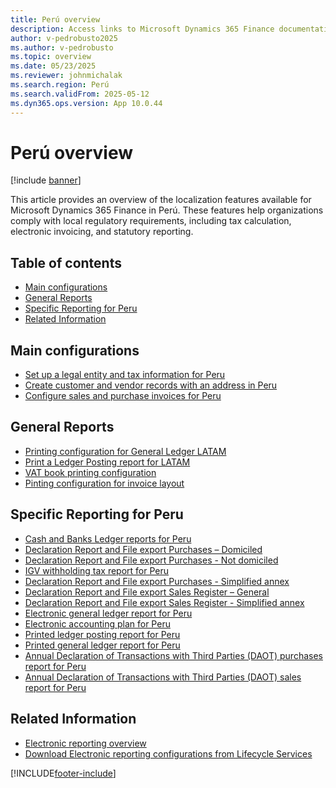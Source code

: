 ```yaml
---
title: Perú overview
description: Access links to Microsoft Dynamics 365 Finance documentation resources for Perú, including links that direct to resources about electronic invoicing.
author: v-pedrobusto2025
ms.author: v-pedrobusto
ms.topic: overview
ms.date: 05/23/2025
ms.reviewer: johnmichalak
ms.search.region: Perú
ms.search.validFrom: 2025-05-12
ms.dyn365.ops.version: App 10.0.44
---
```



# Perú overview

[!include [banner](../../includes/banner.md)]

This article provides an overview of the localization features available for Microsoft Dynamics 365 Finance in Perú. These features help organizations comply with local regulatory requirements, including tax calculation, electronic invoicing, and statutory reporting.

## Table of contents

- [Main configurations](#main-configurations)
- [General Reports](#general-reports)
- [Specific Reporting for Peru](#specific-reporting-for-peru)
- [Related Information](#related-information)

## Main configurations

- [Set up a legal entity and tax information for Peru](ltm-set-up-legal-entity-and-tax-peru.md)
- [Create customer and vendor records with an address in Peru](ltm-create-customer-and-vendor-peru.md)
- [Configure sales and purchase invoices for Peru](ltm-configure-invoices-peru.md)


## General Reports
- [Printing configuration for General Ledger LATAM](ltm-general-ledger.md)
- [Print a Ledger Posting report for LATAM](ltm-ledger-posting-report.md)
- [VAT book printing configuration](ltm-vat-book.md)
- [Pinting configuration for invoice layout](ltm-invoice-layout-print.md)


## Specific Reporting for Peru

- [Cash and Banks Ledger reports for Peru](ltm-peru-cash-bank-report.md)
- [Declaration Report and File export Purchases – Domiciled](ltm-peru-rce-domiciled-report.md)
- [Declaration Report and File export Purchases - Not domiciled](ltm-peru-rce-not-domiciled-report.md)
- [IGV withholding tax report for Peru](ltm-peru-withholding-file.md)
- [Declaration Report and File export Purchases - Simplified annex](ltm-peru-rce-simplified-report.md)
- [Declaration Report and File export Sales Register – General](ltm-peru-rvie-report.md)
- [Declaration Report and File export Sales Register - Simplified annex](ltm-peru-rvie-simplified-report.md)
- [Electronic general ledger report for Peru](ltm-peru-electronic-general-ledger.md)
- [Electronic accounting plan for Peru](ltm-peru-accounting-plan.md)
- [Printed ledger posting report for Peru](ltm-peru-printed-ledger-posting-report.md)
- [Printed general ledger report for Peru](ltm-peru-printed-general-ledger.md)
- [Annual Declaration of Transactions with Third Parties (DAOT) purchases report for Peru](ltm-peru-daot-purchase-report.md)
- [Annual Declaration of Transactions with Third Parties (DAOT) sales report for Peru](ltm-peru-daot-sales-report.md)


## Related Information

- [Electronic reporting overview](../../../fin-ops-core/dev-itpro/analytics/general-electronic-reporting.md)
- [Download Electronic reporting configurations from Lifecycle Services](../../../fin-ops-core/dev-itpro/analytics/download-electronic-reporting-configuration-lcs.md)

[!INCLUDE[footer-include](../../../includes/footer-banner.md)]
